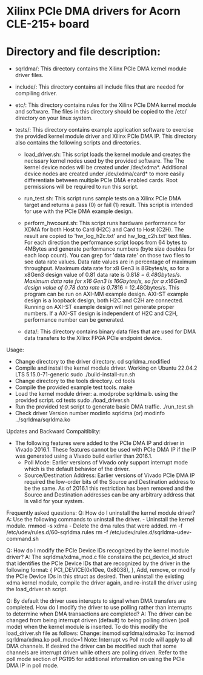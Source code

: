 # Xilinx PCIe DMA drivers for Acorn CLE-215+ board

Directory and file description:
===============================
 - sqrldma/: This directory contains the Xilinx PCIe DMA kernel module
       driver files.

 - include/: This directory contains all include files that are needed for
	compiling driver.

 - etc/: This directory contains rules for the Xilinx PCIe DMA kernel module
	and software. The files in this directory should be copied to the /etc/
	directory on your linux system.

 - tests/: This directory contains example application software to exercise the
	provided kernel module driver and Xilinx PCIe DMA IP. This directory
	also contains the following scripts and directories.

	 - load_driver.sh:
		This script loads the kernel module and creates the necissary
		kernel nodes used by the provided software.
		The The kernel device nodes will be created under /dev/xdma*.
		Additional device nodes are created under /dev/xdma/card* to
		more easily differentiate between multiple PCIe DMA enabled
		cards. Root permissions will be required to run this script.

	 - run_test.sh:
		This script runs sample tests on a Xilinx PCIe DMA target and
		returns a pass (0) or fail (1) result.
		This script is intended for use with the PCIe DMA example
		design.

	 - perform_hwcount.sh:
		This script runs hardware performance for XDMA for both Host to
		Card (H2C) and Card to Host (C2H). The result are copied to
		'hw_log_h2c.txt' and hw_log_c2h.txt' text files. 
		For each direction the performance script loops from 64 bytes
		to 4MBytes and generate performance numbers (byte size doubles
		for each loop count).
		You can grep for 'data rate' on those two files to see data
		rate values.
		Data rate values are in percentage of maximum throughput.
		Maximum data rate for x8 Gen3 is 8Gbytes/s, so for a x8Gen3
		design value of 0.81 data rate is 0.81*8 = 6.48Gbytes/s.
		Maximum data rate for x16 Gen3 is 16Gbytes/s, so for a x16Gen3
		design value of 0.78 data rate is 0.78*16 = 12.48Gbytes/s.
		This program can be run on AXI-MM example design.
		AXI-ST example design is a loopback design, both H2C and C2H
		are connected. Running on AXI-ST example design will not
		generate proper numbers.
		If a AXI-ST design is independent of H2C and C2H, performance
		number can be generated. 
	- data/:
		This directory contains binary data files that are used for DMA
		data transfers to the Xilinx FPGA PCIe endpoint device.

Usage:
  - Change directory to the driver directory.
        cd sqrldma_modified
  - Compile and install the kernel module driver. Working on Ubuntu 22.04.2 LTS 5.15.0-71-generic
        sudo ./build-install-run.sh
  - Change directory to the tools directory.
        cd tools
  - Compile the provided example test tools.
        make
  - Load the kernel module driver:
	a. modprobe sqrldma
	b. using the provided script.
		cd tests
        	sudo ./load_driver.sh
  - Run the provided test script to generate basic DMA traffic.
        ./run_test.sh
  - Check driver Version number
        modinfo sqrldma (or)
        modinfo ../sqrldma/sqrldma.ko    

Updates and Backward Compaitiblity:
  - The following features were added to the PCIe DMA IP and driver in Vivado
    2016.1. These features cannot be used with PCIe DMA IP if the IP was
    generated using a Vivado build earlier than 2016.1.
      - Poll Mode: Earlier versions of Vivado only support interrupt mode which
	is the default behavior of the driver.
      - Source/Destination Address: Earlier versions of Vivado PCIe DMA IP
	required the low-order bits of the Source and Destination address to be
	the same.
	As of 2016.1 this restriction has been removed and the Source and
	Destination addresses can be any arbitrary address that is valid for
        your system.

Frequently asked questions:
  Q: How do I uninstall the kernel module driver?
  A: Use the following commands to uninstall the driver.
       - Uninstall the kernel module.
             rmmod -s xdma
       - Delete the dma rules that were added.
             rm -f /etc/udev/rules.d/60-sqrldma.rules
             rm -f /etc/udev/rules.d/sqrldma-udev-command.sh

  Q: How do I modify the PCIe Device IDs recognized by the kernel module driver?
  A: The sqrldma/xdma_mod.c file constains the pci_device_id struct that identifies
     the PCIe Device IDs that are recognized by the driver in the following
     format:
         { PCI_DEVICE(0x10ee, 0x8038), },
     Add, remove, or modify the PCIe Device IDs in this struct as desired. Then
     uninstall the existing xdma kernel module, compile the driver again, and
     re-install the driver using the load_driver.sh script.

  Q: By default the driver uses interupts to signal when DMA transfers are
     completed. How do I modify the driver to use polling rather than
     interrupts to determine when DMA transactions are completed?
  A: The driver can be changed from being interrupt driven (default) to being
     polling driven (poll mode) when the kernel module is inserted. To do this
     modify the load_driver.sh file as follows:
        Change: insmod sqrldma/xdma.ko
        To:     insmod sqrldma/xdma.ko poll_mode=1
     Note: Interrupt vs Poll mode will apply to all DMA channels. If desired the
     driver can be modified such that some channels are interrupt driven while
     others are polling driven. Refer to the poll mode section of PG195 for
     additional information on using the PCIe DMA IP in poll mode. 
